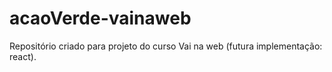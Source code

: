 # acaoVerde-vainaweb
Repositório criado para projeto do curso Vai na web (futura implementação: react).

